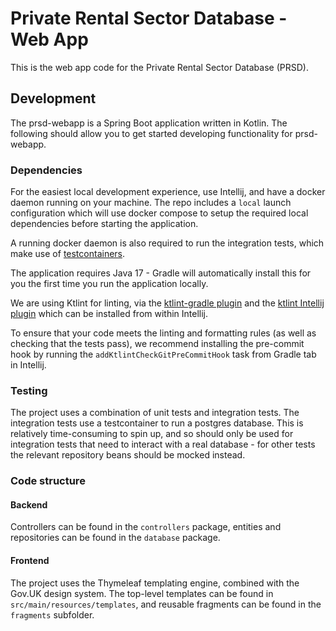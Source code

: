 # Private Rental Sector Database - Web App

This is the web app code for the Private Rental Sector Database (PRSD).

## Development

The prsd-webapp is a Spring Boot application written in Kotlin. The following should allow you to get started developing
functionality for prsd-webapp.

### Dependencies

For the easiest local development experience, use Intellij, and have a docker daemon running on your machine. The repo
includes a `local` launch configuration which will use docker compose to setup the required local dependencies before
starting the application.

A running docker daemon is also required to run the integration tests, which make use
of [testcontainers](https://testcontainers.com/).

The application requires Java 17 - Gradle will automatically install this for you the first time you run the
application locally.

We are using Ktlint for linting, via the [ktlint-gradle plugin](https://github.com/jlleitschuh/ktlint-gradle) and the
[ktlint Intellij plugin](https://plugins.jetbrains.com/plugin/15057-ktlint) which can be installed from within Intellij.

To ensure that your code meets the linting and formatting rules (as well as checking that the tests pass), we recommend
installing the pre-commit hook by running the `addKtlintCheckGitPreCommitHook` task from Gradle tab in Intellij.

### Testing

The project uses a combination of unit tests and integration tests. The integration tests use a testcontainer to run a
postgres database. This is relatively time-consuming to spin up, and so should only be used for integration tests that
need to interact with a real database - for other tests the relevant repository beans should be mocked instead.

### Code structure

#### Backend

Controllers can be found in the `controllers` package, entities and repositories can be found in the `database`
package.

#### Frontend

The project uses the Thymeleaf templating engine, combined with the Gov.UK design system. The top-level templates can be
found in `src/main/resources/templates`, and reusable fragments can be found in the `fragments` subfolder.